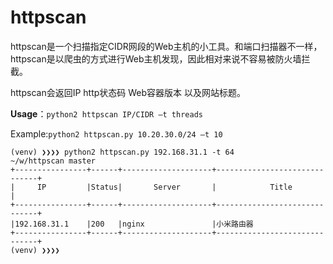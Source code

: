 # httpscan
httpscan是一个扫描指定CIDR网段的Web主机的小工具。和端口扫描器不一样，httpscan是以爬虫的方式进行Web主机发现，因此相对来说不容易被防火墙拦截。

httpscan会返回IP http状态码 Web容器版本 以及网站标题。

**Usage**：`python2 httpscan IP/CIDR –t threads`

Example:`python2 httpscan.py 10.20.30.0/24 –t 10`


```
(venv) ❯❯❯❯ python2 httpscan.py 192.168.31.1 -t 64                                                                                                   ~/w/httpscan master
+----------------+------+--------------------+------------------------------+
|     IP         |Status|       Server       |            Title             |
+----------------+------+--------------------+------------------------------+
|192.168.31.1    |200   |nginx               |小米路由器               
+----------------+------+--------------------+------------------------------+
(venv) ❯❯❯❯    
```
